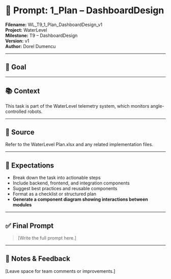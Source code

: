 # 📌 Prompt: 1_Plan – DashboardDesign

**Filename:** WL_T9_1_Plan_DashboardDesign_v1  
**Project:** WaterLevel  
**Milestone:** T9 – DashboardDesign  
**Version:** v1  
**Author:** Dorel Dumencu

---

## 🎯 Goal



---

## 📚 Context

This task is part of the WaterLevel telemetry system, which monitors angle-controlled robots.

---

## 📂 Source

Refer to the WaterLevel Plan.xlsx and any related implementation files.

---

## 📐 Expectations
- Break down the task into actionable steps  
- Include backend, frontend, and integration components  
- Suggest best practices and reusable components  
- Format as a checklist or structured plan  
- **Generate a component diagram showing interactions between modules**
---

## ✅ Final Prompt

> [Write the full prompt here.]

---

## 🧠 Notes & Feedback

[Leave space for team comments or improvements.]
